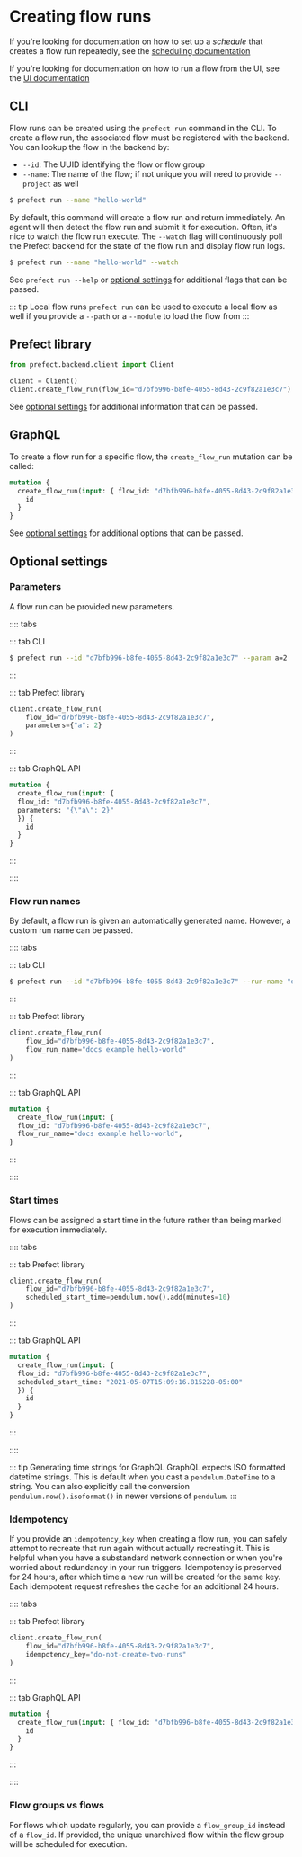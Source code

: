 # Creating flow runs

If you're looking for documentation on how to set up a _schedule_ that creates a flow run repeatedly, see the [scheduling documentation](./scheduling.md)

If you're looking for documentation on how to run a flow from the UI, see the [UI documentation](../ui/flow_run.md#creation)

## CLI

Flow runs can be created using the `prefect run` command in the CLI. To create a flow run, the associated flow must be registered with the backend. You can lookup the flow in the backend by:

- `--id`: The UUID identifying the flow or flow group
- `--name`: The name of the flow; if not unique you will need to provide `--project` as well

```bash
$ prefect run --name "hello-world"
```

By default, this command will create a flow run and return immediately. An agent will then detect the flow run and submit it for execution. Often, it's nice to watch the flow run execute. The `--watch` flag will continuously poll the Prefect backend for the state of the flow run and display flow run logs.

```bash
$ prefect run --name "hello-world" --watch
```

See `prefect run --help` or [optional settings](#optional-settings) for additional flags that can be passed.

::: tip Local flow runs
`prefect run` can be used to execute a local flow as well if you provide a `--path` or a `--module` to load the flow from
:::

## Prefect library

```python
from prefect.backend.client import Client

client = Client()
client.create_flow_run(flow_id="d7bfb996-b8fe-4055-8d43-2c9f82a1e3c7")
```

See [optional settings](#optional-settings) for additional information that can be passed.

## GraphQL  <Badge text="GQL"/>

To create a flow run for a specific flow, the `create_flow_run` mutation can be called:

```graphql
mutation {
  create_flow_run(input: { flow_id: "d7bfb996-b8fe-4055-8d43-2c9f82a1e3c7" }) {
    id
  }
}
```

See [optional settings](#optional-settings) for additional options that can be passed.

## Optional settings

### Parameters

A flow run can be provided new parameters.

:::: tabs

::: tab CLI
```bash
$ prefect run --id "d7bfb996-b8fe-4055-8d43-2c9f82a1e3c7" --param a=2
```
:::

::: tab Prefect library
```python
client.create_flow_run(
    flow_id="d7bfb996-b8fe-4055-8d43-2c9f82a1e3c7", 
    parameters={"a": 2}
)
```
:::

::: tab GraphQL API
```graphql
mutation {
  create_flow_run(input: { 
  flow_id: "d7bfb996-b8fe-4055-8d43-2c9f82a1e3c7", 
  parameters: "{\"a\": 2}" 
  }) {
    id
  }
}
```
:::

::::

### Flow run names

By default, a flow run is given an automatically generated name. However, a custom run name can be passed.

:::: tabs

::: tab CLI
```bash
$ prefect run --id "d7bfb996-b8fe-4055-8d43-2c9f82a1e3c7" --run-name "docs example hello-world"
```
:::

::: tab Prefect library
```python
client.create_flow_run(
    flow_id="d7bfb996-b8fe-4055-8d43-2c9f82a1e3c7", 
    flow_run_name="docs example hello-world"
)
```
:::

::: tab GraphQL API
```graphql
mutation {
  create_flow_run(input: { 
  flow_id: "d7bfb996-b8fe-4055-8d43-2c9f82a1e3c7", 
  flow_run_name="docs example hello-world",
}
```
:::

::::

### Start times

Flows can be assigned a start time in the future rather than being marked for execution immediately.

:::: tabs

::: tab Prefect library
```python
client.create_flow_run(
    flow_id="d7bfb996-b8fe-4055-8d43-2c9f82a1e3c7", 
    scheduled_start_time=pendulum.now().add(minutes=10)
)
```
:::

::: tab GraphQL API
```graphql
mutation {
  create_flow_run(input: { 
  flow_id: "d7bfb996-b8fe-4055-8d43-2c9f82a1e3c7", 
  scheduled_start_time: "2021-05-07T15:09:16.815228-05:00" 
  }) {
    id
  }
}
```
:::

::::

::: tip Generating time strings for GraphQL
GraphQL expects ISO formatted datetime strings. This is default when you cast a `pendulum.DateTime` to a string. You can also explicitly call the conversion `pendulum.now().isoformat()` in newer versions of `pendulum`.
:::

### Idempotency

If you provide an `idempotency_key` when creating a flow run, you can safely attempt to recreate that run again without actually recreating it. This is helpful when you have a substandard network connection or when you're worried about redundancy in your run triggers. Idempotency is preserved for 24 hours, after which time a new run will be created for the same key. Each idempotent request refreshes the cache for an additional 24 hours.

:::: tabs

::: tab Prefect library
```python
client.create_flow_run(
    flow_id="d7bfb996-b8fe-4055-8d43-2c9f82a1e3c7", 
    idempotency_key="do-not-create-two-runs"
)
```
:::

::: tab GraphQL API
```graphql
mutation {
  create_flow_run(input: { flow_id: "d7bfb996-b8fe-4055-8d43-2c9f82a1e3c7", idempotency_key: "any-key" }) {
    id
  }
}
```
:::

::::


### Flow groups vs flows

For flows which update regularly, you can provide a `flow_group_id` instead of a `flow_id`. If provided, the unique unarchived flow within the flow group will be scheduled for execution.
